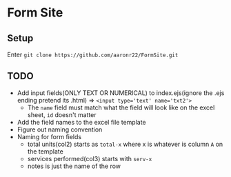 # Form Site

## Setup
Enter `git clone https://github.com/aaronr22/FormSite.git`


## TODO
- Add input fields(ONLY TEXT OR NUMERICAL) to index.ejs(ignore the .ejs ending pretend its .html) =>  `<input type='text' name='txt2'>`
  -   The `name` field must match what the field will look like on the excel sheet, `id` doesn't matter
- Add the field names to the excel file template
- Figure out naming convention
- Naming for form fields
  - total units(col2) starts as `total-x` where x is whatever is column `A` on the template
  - services performed(col3) starts with `serv-x`
  - notes is just the name of the row

